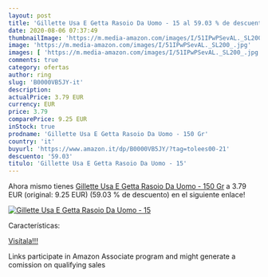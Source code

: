 ```yaml
---
layout: post
title: 'Gillette Usa E Getta Rasoio Da Uomo - 15 al 59.03 % de descuento'
date: 2020-08-06 07:37:49
thumbnailImage: 'https://m.media-amazon.com/images/I/51IPwPSevAL._SL200_.jpg'
image: 'https://m.media-amazon.com/images/I/51IPwPSevAL._SL200_.jpg'
images: [ 'https://m.media-amazon.com/images/I/51IPwPSevAL._SL200_.jpg' ]
comments: true
category: ofertas
author: ring
slug: 'B0000VB5JY-it'
description:
actualPrice: 3.79 EUR
currency: EUR
price: 3.79
comparePrice: 9.25 EUR
inStock: true
prodname: 'Gillette Usa E Getta Rasoio Da Uomo - 150 Gr'
country: 'it'
buyurl: 'https://www.amazon.it/dp/B0000VB5JY/?tag=tolees00-21'
descuento: '59.03'
titulo: 'Gillette Usa E Getta Rasoio Da Uomo - 15'
---
```


Ahora mismo tienes [Gillette Usa E Getta Rasoio Da Uomo - 150 Gr](https://www.amazon.it/dp/B0000VB5JY/?tag=tolees00-21) a 3.79 EUR (original: 9.25 EUR) (59.03 %  de descuento) en el siguiente enlace!

[![Gillette Usa E Getta Rasoio Da Uomo - 15](https://m.media-amazon.com/images/I/51IPwPSevAL._SL200_.jpg)](https://www.amazon.it/dp/B0000VB5JY/?tag=tolees00-21)

Características:


[Visítala!!!](https://www.amazon.it/dp/B0000VB5JY/?tag=tolees00-21)

Links participate in Amazon Associate program and might generate a comission on qualifying sales

